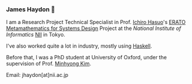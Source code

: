 ### James Haydon 👋

I am a Research Project Technical Specialist in Prof. [Ichiro Hasuo](http://group-mmm.org/~ichiro/)'s [ERATO Metamathematics for Systems Design](https://group-mmm.org/eratommsd/) Project at the _National Institute of Informatics_ [NII](https://www.nii.ac.jp/en/) in Tokyo. 

I've also worked quite a lot in industry, mostly using [Haskell](https://www.haskell.org/).

Before that, I was a PhD student at University of Oxford, under the supervision of Prof. [Minhyong Kim](https://homepages.warwick.ac.uk/staff/Minhyong.Kim/).

Email: jhaydon[at]nii.ac.jp
